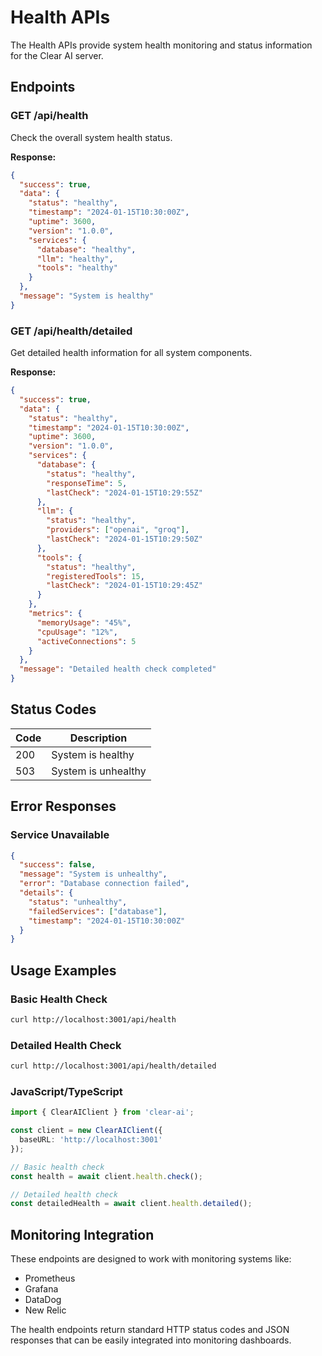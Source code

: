 # Health APIs

The Health APIs provide system health monitoring and status information for the Clear AI server.

## Endpoints

### GET /api/health

Check the overall system health status.

**Response:**
```json
{
  "success": true,
  "data": {
    "status": "healthy",
    "timestamp": "2024-01-15T10:30:00Z",
    "uptime": 3600,
    "version": "1.0.0",
    "services": {
      "database": "healthy",
      "llm": "healthy",
      "tools": "healthy"
    }
  },
  "message": "System is healthy"
}
```

### GET /api/health/detailed

Get detailed health information for all system components.

**Response:**
```json
{
  "success": true,
  "data": {
    "status": "healthy",
    "timestamp": "2024-01-15T10:30:00Z",
    "uptime": 3600,
    "version": "1.0.0",
    "services": {
      "database": {
        "status": "healthy",
        "responseTime": 5,
        "lastCheck": "2024-01-15T10:29:55Z"
      },
      "llm": {
        "status": "healthy",
        "providers": ["openai", "groq"],
        "lastCheck": "2024-01-15T10:29:50Z"
      },
      "tools": {
        "status": "healthy",
        "registeredTools": 15,
        "lastCheck": "2024-01-15T10:29:45Z"
      }
    },
    "metrics": {
      "memoryUsage": "45%",
      "cpuUsage": "12%",
      "activeConnections": 5
    }
  },
  "message": "Detailed health check completed"
}
```

## Status Codes

| Code | Description |
|------|-------------|
| 200 | System is healthy |
| 503 | System is unhealthy |

## Error Responses

### Service Unavailable
```json
{
  "success": false,
  "message": "System is unhealthy",
  "error": "Database connection failed",
  "details": {
    "status": "unhealthy",
    "failedServices": ["database"],
    "timestamp": "2024-01-15T10:30:00Z"
  }
}
```

## Usage Examples

### Basic Health Check
```bash
curl http://localhost:3001/api/health
```

### Detailed Health Check
```bash
curl http://localhost:3001/api/health/detailed
```

### JavaScript/TypeScript
```typescript
import { ClearAIClient } from 'clear-ai';

const client = new ClearAIClient({
  baseURL: 'http://localhost:3001'
});

// Basic health check
const health = await client.health.check();

// Detailed health check
const detailedHealth = await client.health.detailed();
```

## Monitoring Integration

These endpoints are designed to work with monitoring systems like:
- Prometheus
- Grafana
- DataDog
- New Relic

The health endpoints return standard HTTP status codes and JSON responses that can be easily integrated into monitoring dashboards.
